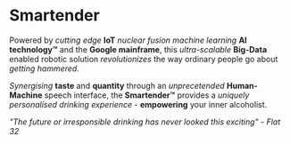 # Smartender
 
Powered by <em>cutting edge</em> <strong>IoT</strong> <em>nuclear fusion machine learning</em> <strong>AI technology™</strong> and the <strong>Google mainframe</strong>, this <em>ultra-scalable</em> <strong>Big-Data</strong> enabled robotic solution <em>revolutionizes</em> the way ordinary people go about <em>getting hammered</em>. 

<em>Synergising</em> <strong>taste</strong> and <strong>quantity</strong> through an <em>unprecetended</em> <strong>Human-Machine</strong> speech interface, the <strong>Smartender™</strong> provides a <em>uniquely personalised drinking experience</em> - <strong>empowering</strong> your inner alcoholist. 

   *"The future or irresponsible drinking has never looked this exciting" - Flat 32*  
